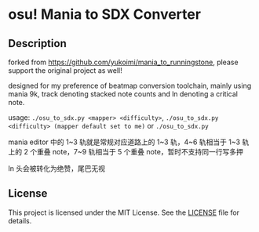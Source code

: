 # osu! Mania to SDX Converter

## Description
forked from https://github.com/yukoimi/mania_to_runningstone, please support the original project as well!

designed for my preference of beatmap conversion toolchain, mainly using mania 9k, track denoting stacked note counts and ln denoting a critical note.

usage: `./osu_to_sdx.py <mapper> <difficulty>`, `./osu_to_sdx.py <difficulty> (mapper default set to me)` or `./osu_to_sdx.py`

mania editor 中的 1~3 轨就是常规对应道路上的 1~3 轨，4~6 轨相当于 1~3 轨上的 2 个重叠 note，7~9 轨相当于 5 个重叠 note，暂时不支持同一行写多押

ln 头会被转化为绝赞，尾巴无视

## License
This project is licensed under the MIT License. See the [LICENSE](https://github.com/yukoimi/mania_to_runningstone/blob/main/LICENSE) file for details.
